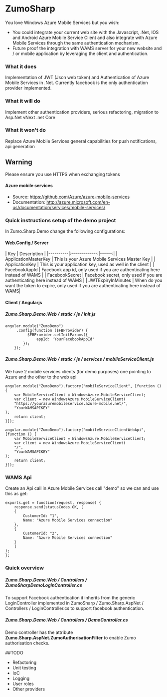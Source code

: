 ZumoSharp
=========
You love Windows Azure Mobile Services but you wish:
* You could integrate your current web site with the Javascript, .Net, IOS and Android Azure Mobile Service Client and also integrate with Azure Mobile Services through the same authentication mechanism.
* Future proof the integration with WAMS server for your new website and / or mobile application by leveraging the client and authentication.

### What it does
Implementation of JWT (Json web token) and Authentication of Azure Mobile Services in .Net. Currently facebook is the only authentication provider implemented.

### What it will do
Implement other authentication providers, serious refactoring, migration to Asp.Net vNext .net Core

### What it won't do
Replace Azure  Mobile Services general capabilities for push notifications, api generation

## Warning
Please ensure you use HTTPS when exchanging tokens 

#### Azure mobile services
 + Source: https://github.com/Azure/azure-mobile-services
 + Documentation: http://azure.microsoft.com/en-us/documentation/services/mobile-services/

### Quick instructions setup of the demo project

In Zumo.Sharp.Demo  change the following configurations:

#### Web.Config / Server
| Key   |      Description     |
|----------|:-------------:|------:|
| ApplicationMasterKey |  This is your Azure Mobile Services Master Key |
| ApplicationKey |    This is your application key, used as well in the client   |
| FacebookAppId | Facebook app id, only used if you are authenticating here instead of WAMS |
| FacebookSecret | Facebook secret, only used if you are authenticating here instead of WAMS |
| JWTExpiryInMinutes | When do you want the token to expire,  only used if you are authenticating here instead of WAMS|

#### Client / Angularjs
#####  Zumo.Sharp.Demo.Web / static / js / init.js 
```
angular.module("ZumoDemo") 
     .config(function ($FBProvider) { 
          $FBProvider.setInitParams({ 
              appId: 'YourFacebookAppId' 
        }); 
    });  

```
##### Zumo.Sharp.Demo.Web / static / js / services / mobileServiceClient.js 
We have 2 mobile services clients (for demo purposes) one pointing to Azure and the other to the web api

```
angular.module("ZumoDemo").factory("mobileServiceClient", [function () {
    var MobileServiceClient = WindowsAzure.MobileServiceClient;
    var client = new WindowsAzure.MobileServiceClient(
    "https://yourazuremobileservice.azure-mobile.net/",
    "YourWAMSAPIKEY"
);
    return client;
}]);

angular.module("ZumoDemo").factory("mobileServiceClientWebApi", [function () {
	var MobileServiceClient = WindowsAzure.MobileServiceClient;
	var client = new WindowsAzure.MobileServiceClient(
    "/",
    "YourWAMSAPIKEY"
);
	return client;
}]);
```
### WAMS Api
Create an Api call in Azure Mobile Services call "demo" so we can and use this as get:
```
exports.get = function(request, response) {
    response.send(statusCodes.OK, [
	{
		CustomerId: "1",
		Name: "Azure Mobile Services connection"
	},
    {
		CustomerId: "2",
		Name: "Azure Mobile Services connection"
	}
    ]
);
};
```
### Quick overview
##### Zumo.Sharp.Demo.Web / Controllers / ZumoSharpDemoLoginController.cs 

To support Facebook authentication it inherits from the generic LoginController implemented in ZumoSharp / Zumo.Sharp.AspNet / Controllers / LoginController.cs to support facebook authentication.

#####  Zumo.Sharp.Demo.Web / Controllers / DemoController.cs 
Demo controller has the attribute **Zumo.Sharp.AspNet.ZumoAuthorisationFilter** to enable Zumo authorisation checks.
 
##TODO
* Refactoring
* Unit testing 
* IoC
* Logging
* User roles
* Other providers
